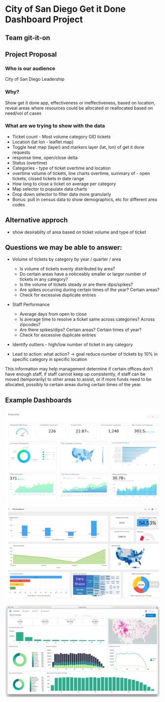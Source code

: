 # City of San Diego Get it Done Dashboard Project
## Team git-it-on

## Project Proposal

### Who is our audience
City of San Diego Leadership

### Why?
Show get it done app, effectiveness or ineffectiveness, based on location, reveal areas where resources could be allocated or reallocated based on need/vol of cases

### What are we trying to show with the data

- Ticket count - Most volume category GID tickets
- Location (lat lon - leaflet map)
- Toggle heat map (layer) and markers layer (lat, lon) of get it done requests
- response time, open/close delta
- Status (overtime)
- Categories - type of ticket overtime and location
- overtime volume of tickets, line charts overtime, summary of - open tickets, closed tickets in date range
- How long to close a ticket on average per category
- Map selector to populate data charts
- Drop down selector to filter data more granularly 
- Bonus: pull in census data to show demographics, etc for different area codes

## Alternative approch
- show desirablity of area based on ticket volume and type of ticket


## Questions we may be able to answer:

- Volume of tickets by category by year / quarter / area
    - Is volume of tickets evenly distributed by area?
    - Do certain areas have a noticeably smaller or larger number of tickets in any category?
    - Is the volume of tickets steady or are there dips/spikes?
    - Are spikes occurring during certain times of the year? Certain areas?
    - Check for excessive duplicate entries

- Staff Performance
    - Average days from open to close
    - Is average time to resolve a ticket same across categories? Across zipcodes?
    - Are there spikes/dips?  Certain areas?  Certain times of year?
    - Check for excessive duplicate entries

- Identify outliers - high/low number of ticket in any category 
- Lead to action: what action? -> goal reduce number of tickets by 10% in specific category in specific location

This information may help management determine if certain offices don’t have enough staff, if staff cannot keep up consistently, if staff can be moved (temporarily) to other areas to assist, or if more funds need to be allocated, possibly to certain areas during certain times of the year.  

## Example Dashboards

![Dashboard Example](images/dash-example1.png)

![Dashboard Example](images/dash-example2.png)

![Dashboard Example](images/dash-example3.png)
